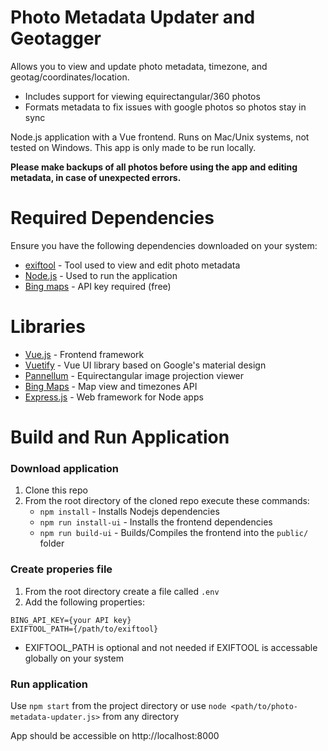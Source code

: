 # Photo Metadata Updater and Geotagger

Allows you to view and update photo metadata, timezone, and geotag/coordinates/location.

* Includes support for viewing equirectangular/360 photos
* Formats metadata to fix issues with google photos so photos stay in sync

Node.js application with a Vue frontend. Runs on Mac/Unix systems, not tested on Windows. This app is only made to be run locally. 

**Please make backups of all photos before using the app and editing metadata, in case of unexpected errors.**

# Required Dependencies

Ensure you have the following dependencies downloaded on your system:

* [exiftool](https://exiftool.org/install.html) - Tool used to view and edit photo metadata
* [Node.js](https://nodejs.org/en/download/) - Used to run the application
* [Bing maps](https://docs.microsoft.com/en-us/bingmaps/v8-web-control/creating-and-hosting-map-controls/) - API key required (free)

# Libraries

* [Vue.js](https://vuejs.org/) - Frontend framework
* [Vuetify](https://vuetifyjs.com/en/) - Vue UI library based on Google's material design
* [Pannellum](https://pannellum.org/) - Equirectangular image projection viewer
* [Bing Maps](https://docs.microsoft.com/en-us/bingmaps/v8-web-control/creating-and-hosting-map-controls/) - Map view and timezones API
* [Express.js](https://expressjs.com/) - Web framework for Node apps

# Build and Run Application

### Download application
1. Clone this repo
2. From the root directory of the cloned repo execute these commands:
    - `npm install` - Installs Nodejs dependencies
    - `npm run install-ui` - Installs the frontend dependencies
    - `npm run build-ui` - Builds/Compiles the frontend into the `public/` folder

### Create properies file 
1. From the root directory create a file called `.env`
2. Add the following properties:
```
BING_API_KEY={your API key}
EXIFTOOL_PATH={/path/to/exiftool}
```
* EXIFTOOL_PATH is optional and not needed if EXIFTOOL is accessable globally on your system

### Run application
Use `npm start` from the project directory or use `node <path/to/photo-metadata-updater.js>` from any directory

App should be accessible on http://localhost:8000
